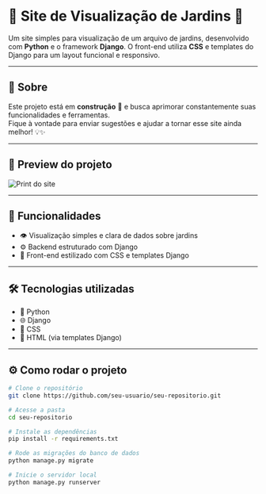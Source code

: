 # 🌿 Site de Visualização de Jardins 🌿

Um site simples para visualização de um arquivo de jardins, desenvolvido com **Python** e o framework **Django**. O front-end utiliza **CSS** e templates do Django para um layout funcional e responsivo.

---

## 📝 Sobre

Este projeto está em **construção** 🚧 e busca aprimorar constantemente suas funcionalidades e ferramentas.  
Fique à vontade para enviar sugestões e ajudar a tornar esse site ainda melhor! 💡✨

---

## 📸 Preview do projeto

![Print do site](images/print-site.png)

---

## 🚀 Funcionalidades

- 👁️ Visualização simples e clara de dados sobre jardins  
- ⚙️ Backend estruturado com Django  
- 🎨 Front-end estilizado com CSS e templates Django  

---

## 🛠️ Tecnologias utilizadas

- 🐍 Python  
- 🌐 Django  
- 🎨 CSS  
- 📄 HTML (via templates Django)  

---

## ⚙️ Como rodar o projeto

```bash
# Clone o repositório
git clone https://github.com/seu-usuario/seu-repositorio.git

# Acesse a pasta
cd seu-repositorio

# Instale as dependências
pip install -r requirements.txt

# Rode as migrações do banco de dados
python manage.py migrate

# Inicie o servidor local
python manage.py runserver
